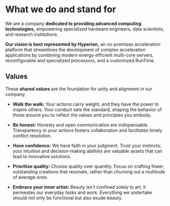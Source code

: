 # What we do and stand for
We are a company **dedicated to providing advanced computing technologies,** empowering specialized hardware engineers, data scientists, and research institutions. 

**Our vision is best represented by Hyperion,** an on-premises acceleration platform that streamlines the development of complex acceleration applications by combining modern energy-efficient multi-core servers, reconfigurable and specialized processors, and a customized RunTime.

## Values

These **shared values** are the foundation for unity and alignment in our company.

* **Walk the walk:** Your actions carry weight, and they have the power to inspire others. Your conduct sets the standard, shaping the behavior of those around you to reflect the values and principles you embody.
    
* **Be honest:** Honesty and open communication are indispensable. Transparency in your actions fosters collaboration and facilitates timely conflict resolution.

* **Have confidence:** We have faith in your judgment. Trust your instincts; your intuition and decision-making abilities are valuable assets that can lead to innovative solutions.
    
* **Prioritize quality:** Choose quality over quantity. Focus on crafting fewer, outstanding creations that resonate, rather than churning out a multitude of average ones.

* **Embrace your inner artist:** Beauty isn't confined solely to art; it permeates our everyday tasks and work. Everything we undertake should not only be functional but also exude beauty.

